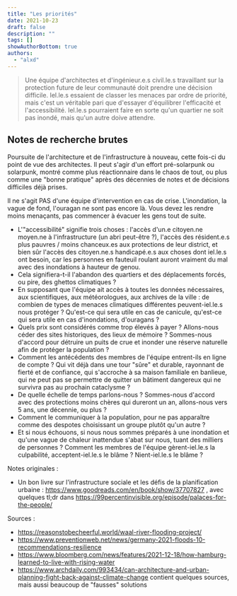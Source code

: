 ```yaml
---
title: "Les priorités"
date: 2021-10-23
draft: false
description: ""
tags: []
showAuthorBottom: true
authors:
  - "alxd"
---
```


> Une équipe d'architectes et d'ingénieur.e.s civil.le.s travaillant sur la protection future de leur communauté doit prendre une décision difficile. Iel.le.s essaient de classer les menaces par ordre de priorité, mais c'est un véritable pari que d'essayer d'équilibrer l'efficacité et l'accessibilité. Iel.le.s pourraient faire en sorte qu'un quartier ne soit pas inondé, mais qu'un autre doive attendre.

## Notes de recherche brutes

Poursuite de l'architecture et de l'infrastructure à nouveau, cette fois-ci du point de vue des architectes. Il peut s'agir d'un effort pré-solarpunk ou solarpunk, montré comme plus réactionnaire dans le chaos de tout, ou plus comme une "bonne pratique" après des décennies de notes et de décisions difficiles déjà prises.

Il ne s'agit PAS d'une équipe d'intervention en cas de crise. L'inondation, la vague de fond, l'ouragan ne sont pas encore là. Vous devez les rendre moins menaçants, pas commencer à évacuer les gens tout de suite.

- L'"accessibilité" signifie trois choses : l'accès d'un.e citoyen.ne moyen.ne à l'infrastructure (un abri peut-être ?), l'accès des résident.e.s plus pauvres / moins chanceux.es aux protections de leur district, et bien sûr l'accès des citoyen.ne.s handicapé.e.s aux choses dont iel.le.s ont besoin, car les personnes en fauteuil roulant auront vraiment du mal avec des inondations à hauteur de genou.
- Cela signifiera-t-il l'abandon des quartiers et des déplacements forcés, ou pire, des ghettos climatiques ?
- En supposant que l'équipe ait accès à toutes les données nécessaires, aux scientifiques, aux météorologues, aux archives de la ville : de combien de types de menaces climatiques différentes peuvent-iel.le.s nous protéger ? Qu'est-ce qui sera utile en cas de canicule, qu'est-ce qui sera utile en cas d'inondations, d'ouragans ?
- Quels prix sont considérés comme trop élevés à payer ? Allons-nous céder des sites historiques, des lieux de mémoire ? Sommes-nous d'accord pour détruire un puits de crue et inonder une réserve naturelle afin de protéger la population ?
- Comment les antécédents des membres de l'équipe entrent-ils en ligne de compte ? Qui vit déjà dans une tour "sûre" et durable, rayonnant de fierté et de confiance, qui s'accroche à sa maison familiale en banlieue, qui ne peut pas se permettre de quitter un bâtiment dangereux qui ne survivra pas au prochain cataclysme ?
- De quelle échelle de temps parlons-nous ? Sommes-nous d'accord avec des protections moins chères qui dureront un an, allons-nous vers 5 ans, une décennie, ou plus ?
- Comment le communiquer à la population, pour ne pas apparaître comme des despotes choisissant un groupe plutôt qu'un autre ?
- Et si nous échouons, si nous nous sommes préparés à une inondation et qu'une vague de chaleur inattendue s'abat sur nous, tuant des milliers de personnes ? Comment les membres de l'équipe gèrent-iel.le.s la culpabilité, acceptent-iel.le.s le blâme ? Nient-iel.le.s le blâme ?

Notes originales :

- Un bon livre sur l'infrastructure sociale et les défis de la planification urbaine : https://www.goodreads.com/en/book/show/37707827 , avec quelques tl;dr dans https://99percentinvisible.org/episode/palaces-for-the-people/

Sources :

- https://reasonstobecheerful.world/waal-river-flooding-project/
- https://www.preventionweb.net/news/germany-2021-floods-10-recommendations-resilience
- https://www.bloomberg.com/news/features/2021-12-18/how-hamburg-learned-to-live-with-rising-water
- https://www.archdaily.com/993434/can-architecture-and-urban-planning-fight-back-against-climate-change contient quelques sources, mais aussi beaucoup de "fausses" solutions
